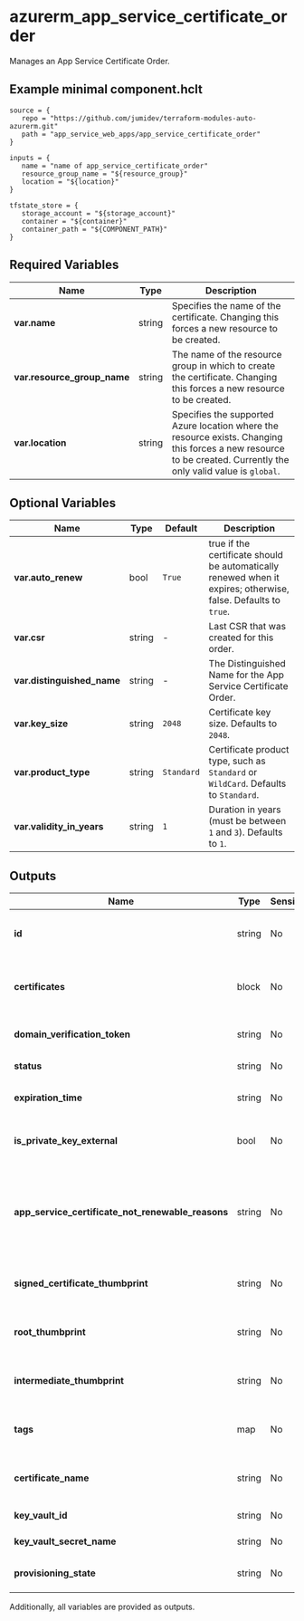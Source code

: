 # azurerm_app_service_certificate_order

Manages an App Service Certificate Order.

## Example minimal component.hclt

```hcl
source = {
   repo = "https://github.com/jumidev/terraform-modules-auto-azurerm.git" 
   path = "app_service_web_apps/app_service_certificate_order" 
}

inputs = {
   name = "name of app_service_certificate_order" 
   resource_group_name = "${resource_group}" 
   location = "${location}" 
}

tfstate_store = {
   storage_account = "${storage_account}" 
   container = "${container}" 
   container_path = "${COMPONENT_PATH}" 
}

```

## Required Variables

| Name | Type |  Description |
| ---- | --------- |  ----------- |
| **var.name** | string |  Specifies the name of the certificate. Changing this forces a new resource to be created. | 
| **var.resource_group_name** | string |  The name of the resource group in which to create the certificate. Changing this forces a new resource to be created. | 
| **var.location** | string |  Specifies the supported Azure location where the resource exists. Changing this forces a new resource to be created. Currently the only valid value is `global`. | 

## Optional Variables

| Name | Type |  Default  |  Description |
| ---- | --------- |  ----------- | ----------- |
| **var.auto_renew** | bool |  `True`  |  true if the certificate should be automatically renewed when it expires; otherwise, false. Defaults to `true`. | 
| **var.csr** | string |  -  |  Last CSR that was created for this order. | 
| **var.distinguished_name** | string |  -  |  The Distinguished Name for the App Service Certificate Order. | 
| **var.key_size** | string |  `2048`  |  Certificate key size. Defaults to `2048`. | 
| **var.product_type** | string |  `Standard`  |  Certificate product type, such as `Standard` or `WildCard`. Defaults to `Standard`. | 
| **var.validity_in_years** | string |  `1`  |  Duration in years (must be between `1` and `3`). Defaults to `1`. | 



## Outputs

| Name | Type | Sensitive? | Description |
| ---- | ---- | --------- | --------- |
| **id** | string | No  | The App Service Certificate Order ID. | 
| **certificates** | block | No  | State of the Key Vault secret. A `certificates` block. | 
| **domain_verification_token** | string | No  | Domain verification token. | 
| **status** | string | No  | Current order status. | 
| **expiration_time** | string | No  | Certificate expiration time. | 
| **is_private_key_external** | bool | No  | Whether the private key is external or not. | 
| **app_service_certificate_not_renewable_reasons** | string | No  | Reasons why App Service Certificate is not renewable at the current moment. | 
| **signed_certificate_thumbprint** | string | No  | Certificate thumbprint for signed certificate. | 
| **root_thumbprint** | string | No  | Certificate thumbprint for root certificate. | 
| **intermediate_thumbprint** | string | No  | Certificate thumbprint intermediate certificate. | 
| **tags** | map | No  | A mapping of tags to assign to the resource. | 
| **certificate_name** | string | No  | The name of the App Service Certificate. | 
| **key_vault_id** | string | No  | Key Vault resource Id. | 
| **key_vault_secret_name** | string | No  | Key Vault secret name. | 
| **provisioning_state** | string | No  | Status of the Key Vault secret. | 

Additionally, all variables are provided as outputs.
